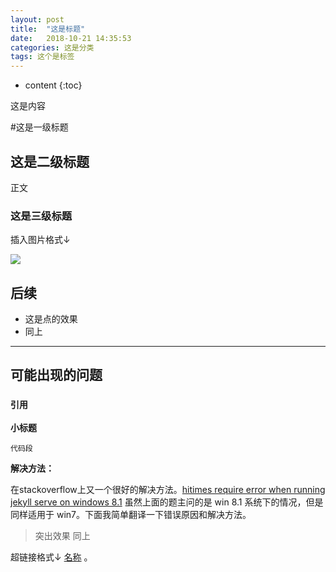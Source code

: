 ```yaml
---
layout: post 
title:  "这是标题"
date:   2018-10-21 14:35:53
categories: 这是分类
tags: 这个是标签
---
```


* content
{:toc}

这是内容



#这是一级标题

## 这是二级标题

正文

### 这是三级标题

插入图片格式↓

![](url)



## 后续

*  这是点的效果
*  同上

---

## 可能出现的问题

### `引用`

**小标题**

```
代码段
```

**解决方法：**

在stackoverflow上又一个很好的解决方法。[hitimes require error when running jekyll serve on windows 8.1](http://stackoverflow.com/questions/28985481/hitimes-require-error-when-running-jekyll-serve-on-windows-8-1) 虽然上面的题主问的是 win 8.1 系统下的情况，但是同样适用于 win7。下面我简单翻译一下错误原因和解决方法。

>突出效果
>同上


超链接格式↓
[名称](url) 。